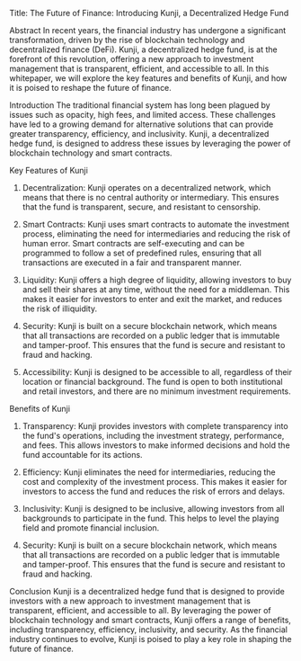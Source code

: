 Title: The Future of Finance: Introducing Kunji, a Decentralized Hedge Fund

Abstract
In recent years, the financial industry has undergone a significant transformation, driven by the rise of blockchain technology and decentralized finance (DeFi). Kunji, a decentralized hedge fund, is at the forefront of this revolution, offering a new approach to investment management that is transparent, efficient, and accessible to all. In this whitepaper, we will explore the key features and benefits of Kunji, and how it is poised to reshape the future of finance.

Introduction
The traditional financial system has long been plagued by issues such as opacity, high fees, and limited access. These challenges have led to a growing demand for alternative solutions that can provide greater transparency, efficiency, and inclusivity. Kunji, a decentralized hedge fund, is designed to address these issues by leveraging the power of blockchain technology and smart contracts.

Key Features of Kunji
1. Decentralization: Kunji operates on a decentralized network, which means that there is no central authority or intermediary. This ensures that the fund is transparent, secure, and resistant to censorship.

2. Smart Contracts: Kunji uses smart contracts to automate the investment process, eliminating the need for intermediaries and reducing the risk of human error. Smart contracts are self-executing and can be programmed to follow a set of predefined rules, ensuring that all transactions are executed in a fair and transparent manner.

3. Liquidity: Kunji offers a high degree of liquidity, allowing investors to buy and sell their shares at any time, without the need for a middleman. This makes it easier for investors to enter and exit the market, and reduces the risk of illiquidity.

4. Security: Kunji is built on a secure blockchain network, which means that all transactions are recorded on a public ledger that is immutable and tamper-proof. This ensures that the fund is secure and resistant to fraud and hacking.

5. Accessibility: Kunji is designed to be accessible to all, regardless of their location or financial background. The fund is open to both institutional and retail investors, and there are no minimum investment requirements.

Benefits of Kunji
1. Transparency: Kunji provides investors with complete transparency into the fund's operations, including the investment strategy, performance, and fees. This allows investors to make informed decisions and hold the fund accountable for its actions.

2. Efficiency: Kunji eliminates the need for intermediaries, reducing the cost and complexity of the investment process. This makes it easier for investors to access the fund and reduces the risk of errors and delays.

3. Inclusivity: Kunji is designed to be inclusive, allowing investors from all backgrounds to participate in the fund. This helps to level the playing field and promote financial inclusion.

4. Security: Kunji is built on a secure blockchain network, which means that all transactions are recorded on a public ledger that is immutable and tamper-proof. This ensures that the fund is secure and resistant to fraud and hacking.

Conclusion
Kunji is a decentralized hedge fund that is designed to provide investors with a new approach to investment management that is transparent, efficient, and accessible to all. By leveraging the power of blockchain technology and smart contracts, Kunji offers a range of benefits, including transparency, efficiency, inclusivity, and security. As the financial industry continues to evolve, Kunji is poised to play a key role in shaping the future of finance.
